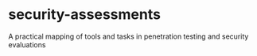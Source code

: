 # security-assessments
A practical mapping of tools and tasks in penetration testing and security evaluations
